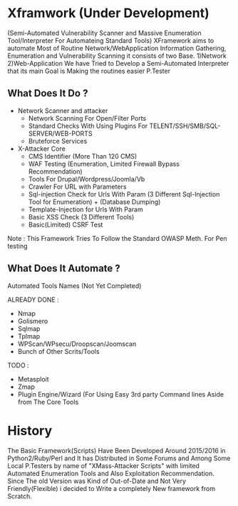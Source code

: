 # Xframwork (Under Development) 
(Semi-Automated Vulnerability Scanner and Massive Enumeration Tool/Interpreter For Automateing Standard Tools)
XFramework aims to automate Most of Routine Network/WebApplication Information Gathering, Enumeration and Vulnerability Scanning
it consists of two Base. 1)Network 2)Web-Application
We have Tried to Develop a Semi-Automated Interpreter that its main Goal is Making the routines easier P.Tester
## What Does It Do ? 
- Network Scanner and attacker
  - Network Scanning For Open/Filter Ports 
  - Standard Checks With Using Plugins For TELENT/SSH/SMB/SQL-SERVER/WEB-PORTS
  - Bruteforce Services
- X-Attacker Core 
  - CMS Identifier (More Than 120 CMS)
  - WAF Testing (Enumeration, Limited Firewall Bypass Recommendation) 
  - Tools For Drupal/Wordpress/Joomla/Vb
  - Crawler For URL with Parameters
  - Sql-injection Check for Urls With Param (3 Different Sql-Injection Tool for Enumeration) + (Database Dumping)
  - Template-Injection for Urls With Param
  - Basic XSS Check (3 Different Tools) 
  - Basic(Limited) CSRF Test 
  
Note : This Framework Tries To Follow the Standard OWASP Meth. For Pen testing

## What Does It Automate ?

Automated Tools Names (Not Yet Completed)

ALREADY DONE : 
- Nmap
- Golismero
- Sqlmap
- Tplmap
- WPScan/WPsecu/Droopscan/Joomscan
- Bunch of Other Scrits/Tools 

TODO : 
- Metasploit
- Zmap
- Plugin Engine/Wizard (For Using Easy 3rd party Command lines Aside from The Core Tools 


 # History
The Basic Framework(Scripts) Have Been Developed Around 2015/2016 in Python2/Ruby/Perl and It has Distributed in Some Forums and Among Some Local P.Testers by name of "XMass-Attacker Scripts" with limited Automated Enumeration Tools and Also Exploitation Recommendation. Since The old Version was Kind of Out-of-Date and Not Very Friendly(Flexible) i decided to Write a completely New framework from Scratch.  



